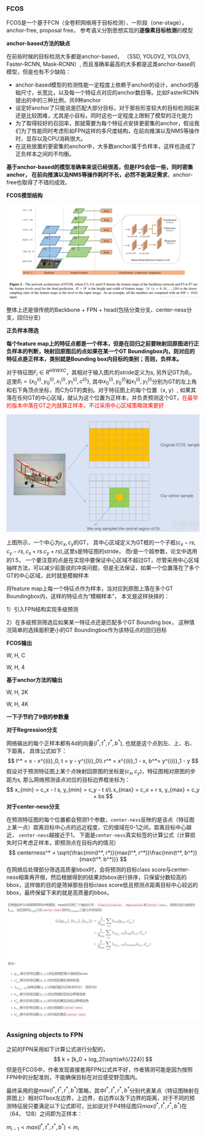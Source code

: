 ### FCOS

FCOS是一个基于FCN（全卷积网络用于目标检测）、一阶段（one-stage）， anchor-free, proposal free， 参考语义分割思想实现的**逐像素目标检测**的模型

**anchor-based方法的缺点**

在前些时候的目标检测大多都是anchor-based， （SSD, YOLOV2, YOLOV3, Faster-RCNN, Mask-RCNN）, 而且准确率最高的大多都是这类anchor-base的模型，但是也有不少缺陷：

* anchor-based模型的检测性能一定程度上依赖于anchor的设计，anchor的基础尺寸，长宽比，以及每一个特征点对应的anchor数目等。比如FasterRCNN提出的中的三种比例，共9种anchor
* 设定好anchor了只能说是匹配大部分目标，对于那些形变较大的目标检测起来还是比较困难，尤其是小目标，同时这也一定程度上限制了模型的泛化能力
* 为了取得较好的召回率，那就需要为每个特征点安排更密集的anchor，假设我们为了性能同时考虑形如FPN这样的多尺度结构，在前向推演以及NMS等操作时，显存以及CPU消耗很大。
* 在这些放置的更密集的anchor中，大多数anchor属于负样本，这样也造成了正负样本之间的不均衡。

**基于anchor-based的模型准确率来说已经很高，但是FPS会低一些，同时密集anchor， 在前向推演以及NMS等操作耗时不长，必然不能满足需求**，anchor-free也取得了不错的成效。

**FCOS模型结构**

![img](./img/20201128154752769.png)

整体上还是很传统的Backbone + FPN + head(包括分类分支、center-ness分支，回归分支)



**正负样本筛选**

**每个feature map上的特征点都是一个样本，但是在回归之前要映射回原图进行正负样本的判断，映射回原图后的点如果在某一个GT Boundingbox内，则对应的特征点是正样本，类别就是Bounding box内目标的类别；否则，负样本。**

对于特征图$F_i \in R^{HXWXC}$，其相对于输入图片的stride定义为s, 另外记GT为$B_i$，这里$B_i = \{{x^{(i)}_{0}, y^{(i)}_{0}}, x^{(i)}_{1}, y^{(i)}_{1}, c^{(i)}\}$, 其中${x^{(i)}_{0}, y^{(i)}_{0}}$和$x^{(i)}_{1}, y^{(i)}_{1}$分别为GT的左上角和右下角顶点坐标，而C为GT的类别。对于特征图上的每个位置（x, y）, 如果其落在任何GT的中心区域，就认为这个位置为正样本，并负责预测这个GT，<font color=red>在最早的版本中落在GT之内就算正样本，不过采用中心区域策略效果更好</font>

![image-20220811091630321](./img/image-20220811091630321.png)

上图所示，一个中心为$c_x, c_y$的GT， 其中心区域定义为GT框的一个子框$(c_x - rs, c_y - rs, c_x+rs. c_y + rs)$,这里s是特征图的stride， 而r是一个超参数，论文中选用的1.5， 一个要注意的点是在实现中要保证中心区域不超过GT，尽管采用中心区域抽样方法，可以减少前面说的冲突问题，但是无法保证，如果一个位置落在了多个GT的中心区域，此时就是模糊样本

将feature map上每一个特征点作为样本，当对应到原图上落在多个GT Boundingbox内，这样的特征点为“模糊样本”， 本文是这样抉择的：

1）引入FPN结构实现多级预测

2）在多级预测筛选后如果某一特征点还是匹配多个GT Bounding box， 这种情况简单的选择面积更小的GT Boundingbox作为该特征点的回归目标

**FCOS输出**

W, H, C

W, H, 4

**基于anchor方法的输出**

W, H, 2K

W, H, 4K

**一下子节约了9倍的参数量**

**对于Regression分支**

网络输出的每个正样本都有4d的向量$(l^*, t^*, r^*, b^*)$, 也就是这个点到左、上、右、下距离， 具体公式如下：
$$
l^* = x - x^{(i)}_0, t = y - y^{(i)}_0\\
r^* = x^{(i)}_1 - x, b^*= y^{(i)}_1 - y
$$
假设对于预测特征图上某个点映射回原图的坐标是$(c_x, c_y)$，特征图相对原图的步距为s, 那么网络预测该点对应的目标边界框坐标为：
$$
x_{min} = c_x - l s, y_{min} = c_y - t s\\
x_{max} = c_x + r s, y_{max} = c_y + bs
$$
**对于center-ness分支**

在预测特征图的每个位置都会预测1个参数，`center-ness`反映的是该点（特征图上某一点）距离目标中心点的远近程度，它的值域在0-1之间，距离目标中心越近， `center-ness`越接近于1， 下面是`center-ness`真实标签的计算公式（计算损失时只考虑正样本，即预测点在目标内的情况）
$$
centerness^* = \sqrt{\frac{min(l^*, r*)}{max(l^*, r^*)}\frac{min(t^*, b^*)}{max(t^*. b^*)}}
$$
在网络后处理部分筛选高质量bbox时，会将预测的目标class score与center-ness相乘再开根，然后根据得到的结果对bbox进行排序，只保留分数较高的bbox，这样做的目的是筛掉那些目标class score低且预测点距离目标中心较远的bbox，最终保留下来的就是高质量的bbox。


![image-20220811103659928](./img/image-20220811103659928.png)

### Assigning objects to FPN

之前的FPN采用如下计算公式进行分配的，
$$
k = [k_0 + log_2(\sqrt{wh}/224)]
$$
但是在FCOS中，作者发现直接套用FPN公式并不好，作者猜测可能是因为按照FPN中的分配准则，不能确保目标在对应感受野范围内。

最终采用的是$max(l^*, t^*, r^*, b^*)$策略，其中$l^*, t^*, r^*, b^*$分别代表某点（特征图映射在原图上）相对GTbox左边界，上边界，右边界以及下边界的距离，对于不同的预测特征层只要满足以下公式即可，比如说对于P4特征图只$max(l^*, t^*, r^*, b^*)$在（64， 128）之间即为正样本：

$m_{i-1} < max(l^*, t^*, r^*, b^*) < m_i$

